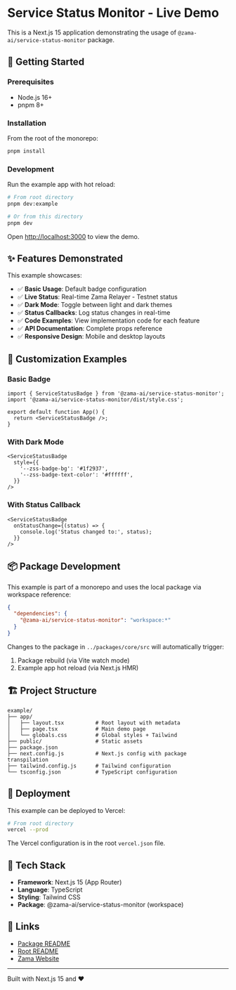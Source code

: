 # Service Status Monitor - Live Demo

This is a Next.js 15 application demonstrating the usage of `@zama-ai/service-status-monitor` package.

## 🚀 Getting Started

### Prerequisites

- Node.js 16+
- pnpm 8+

### Installation

From the root of the monorepo:

```bash
pnpm install
```

### Development

Run the example app with hot reload:

```bash
# From root directory
pnpm dev:example

# Or from this directory
pnpm dev
```

Open [http://localhost:3000](http://localhost:3000) to view the demo.

## ✨ Features Demonstrated

This example showcases:

- ✅ **Basic Usage**: Default badge configuration
- ✅ **Live Status**: Real-time Zama Relayer - Testnet status
- ✅ **Dark Mode**: Toggle between light and dark themes
- ✅ **Status Callbacks**: Log status changes in real-time
- ✅ **Code Examples**: View implementation code for each feature
- ✅ **API Documentation**: Complete props reference
- ✅ **Responsive Design**: Mobile and desktop layouts

## 🎨 Customization Examples

### Basic Badge

```tsx
import { ServiceStatusBadge } from '@zama-ai/service-status-monitor';
import '@zama-ai/service-status-monitor/dist/style.css';

export default function App() {
  return <ServiceStatusBadge />;
}
```

### With Dark Mode

```tsx
<ServiceStatusBadge
  style={{
    '--zss-badge-bg': '#1f2937',
    '--zss-badge-text-color': '#ffffff',
  }}
/>
```

### With Status Callback

```tsx
<ServiceStatusBadge
  onStatusChange={(status) => {
    console.log('Status changed to:', status);
  }}
/>
```

## 📦 Package Development

This example is part of a monorepo and uses the local package via workspace reference:

```json
{
  "dependencies": {
    "@zama-ai/service-status-monitor": "workspace:*"
  }
}
```

Changes to the package in `../packages/core/src` will automatically trigger:
1. Package rebuild (via Vite watch mode)
2. Example app hot reload (via Next.js HMR)

## 🏗️ Project Structure

```
example/
├── app/
│   ├── layout.tsx          # Root layout with metadata
│   ├── page.tsx            # Main demo page
│   └── globals.css         # Global styles + Tailwind
├── public/                 # Static assets
├── package.json
├── next.config.js          # Next.js config with package transpilation
├── tailwind.config.js      # Tailwind configuration
└── tsconfig.json           # TypeScript configuration
```

## 🚀 Deployment

This example can be deployed to Vercel:

```bash
# From root directory
vercel --prod
```

The Vercel configuration is in the root `vercel.json` file.

## 📝 Tech Stack

- **Framework**: Next.js 15 (App Router)
- **Language**: TypeScript
- **Styling**: Tailwind CSS
- **Package**: @zama-ai/service-status-monitor (workspace)

## 🔗 Links

- [Package README](../packages/core/README.md)
- [Root README](../README.md)
- [Zama Website](https://www.zama.ai)

---

Built with Next.js 15 and ❤️
